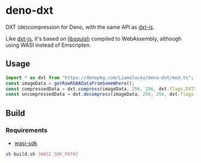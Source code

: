 # deno-dxt
DXT (de)compression for Deno, with the same API as [dxt-js](https://www.npmjs.com/package/dxt-js).

Like [dxt-js](https://www.npmjs.com/package/dxt-js), it's based on [libsquish](https://sourceforge.net/projects/libsquish) compiled to WebAssembly, although using WASI instead of Emscripten.
## Usage
```typescript
import * as dxt from "https://denopkg.com/Liamolucko/deno-dxt/mod.ts";
const imageData = getRawRGBADataFromSomeWhere();
const compressedData = dxt.compress(imageData, 256, 256, dxt.flags.DXT5);
const uncompressedData = dxt.decompress(imageData, 256, 256, dxt.flags.DXT5);
```

## Build
### Requirements
- [wasi-sdk](https://github.com/WebAssembly/wasi-sdk)
```sh
sh build.sh [WASI_SDK_PATH]
```